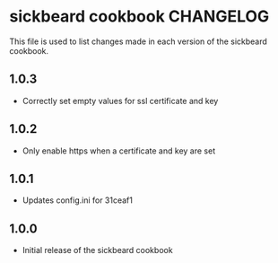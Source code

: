 sickbeard cookbook CHANGELOG
============================

This file is used to list changes made in each version of the sickbeard cookbook.

1.0.3
-----
* Correctly set empty values for ssl certificate and key

1.0.2
-----
* Only enable https when a certificate and key are set

1.0.1
-----
* Updates config.ini for 31ceaf1

1.0.0
-----
* Initial release of the sickbeard cookbook
